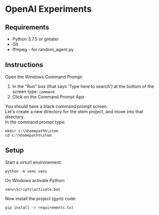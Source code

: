 # OpenAI Experiments

## Requirements

* Python 3.7.5 or greater
* Git
* ffmpeg - for random_agent.py

## Instructions

Open the Windows Command Prompt:

1. In the "Run" box (that says 'Type here to search') at the bottom of the screen type: `command`
2. Click on the Command Prompt App

You should have a black command prompt screen.  
Let's create a new directory for the stem project, and move into that directory.  
In the command prompt type:

    mkdir c:\%homepath%\stem
    cd c:\%homepath%\stem




## Setup

Start a virturl environement:

    python -m venv venv
    
On Windows activate Python:

    venv\Scripts\activate.bat

Now install the project (gym) code:

    pip install -r requirements.txt




